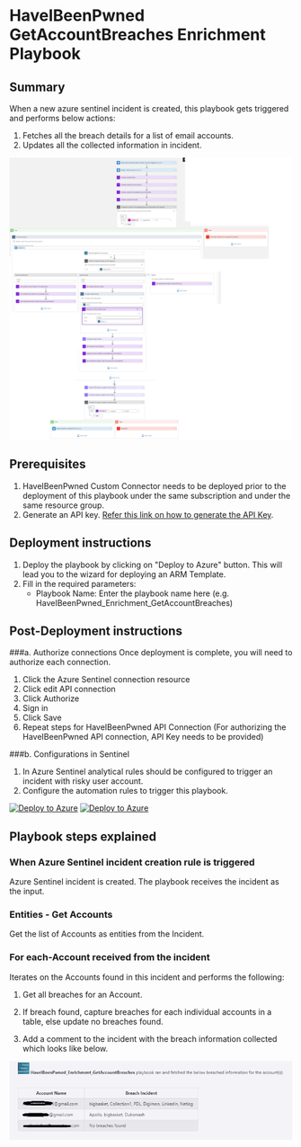 # HaveIBeenPwned GetAccountBreaches Enrichment Playbook
 ## Summary
 When a new azure sentinel incident is created, this playbook gets triggered and performs below actions:
 1. Fetches all the breach details for a list of email accounts.
 2. Updates all the collected information in incident.


![HaveIBeenPwned_Enrichment_GetAccountBreaches](./HIBPAccountBreaches.PNG)<br>
## Prerequisites 
1. HaveIBeenPwned Custom Connector needs to be deployed prior to the deployment of this playbook under the same subscription and under the same resource group.
2. Generate an API key. [Refer this link on how to generate the API Key](https://haveibeenpwned.com/API/Key).

## Deployment instructions 
1. Deploy the playbook by clicking on "Deploy to Azure" button. This will lead you to the wizard for deploying an ARM Template.
2. Fill in the required parameters:
    * Playbook Name: Enter the playbook name here (e.g. HaveIBeenPwned_Enrichment_GetAccountBreaches)
    
## Post-Deployment instructions 
###a. Authorize connections
Once deployment is complete, you will need to authorize each connection.
1.	Click the Azure Sentinel connection resource
2.	Click edit API connection
3.	Click Authorize
4.	Sign in
5.	Click Save
6.	Repeat steps for HaveIBeenPwned API Connection (For authorizing the HaveIBeenPwned API connection, API Key needs to be provided)


###b. Configurations in Sentinel
1. In Azure Sentinel analytical rules should be configured to trigger an incident with risky user account.
2. Configure the automation rules to trigger this playbook.

[![Deploy to Azure](https://aka.ms/deploytoazurebutton)](https://portal.azure.com/#create/Microsoft.Template/uri/https%3A%2F%2Fdev.azure.com/SentinelAccenture/Sentinel-Accenture%20Logic%20Apps%20connectors/_git/Sentinel-Accenture%20Logic%20Apps%20connectors?path=%2FPlaybooks%2FHaveIBeenPwned_Enrichment_GetAccountBreaches%2Fazuredeploy.json&version=GBHaveIBeenPwned) [![Deploy to Azure](https://aka.ms/deploytoazuregovbutton)](https://login.microsoftonline.us/organizations/oauth2/v2.0/authorize?client_id=c836cbdb-7a5b-44cc-a54f-564b4b486fc6&response_type=code%20id_token&scope=https%3A%2F%2Fmanagement.core.usgovcloudapi.net%2F%2Fuser_impersonation%20openid%20email%20profile&state=OpenIdConnect.AuthenticationProperties%3DaURMJdv8OOjkos8hJrPp2UR3SiCuzPqKSCojZXlvmudMu2wCQivYUBL-PUpm2VklFejdDnBr9Us32MzfuH8tith-XldC_OIlCqCjwB950H9ELHA76IfBBh19cTzh9-nsHhkQkk8wQDSE6bot7rUuEQB8IDVJgDMCfv1HYuUg9brFyPen2T4DF7f3SxN7Wwxfj87B5iDMqyoU1AHKentIKfwHsDQCVmhbtWdvSgPbWWABKGY-a7b1vkmjWNmo8x5v&response_mode=form_post&nonce=637443070124899368.YjM5MDcwYzMtODJkZC00MzRmLTgxNDctMjhhZjY0MWRmNjcxZGRiOWNmMmItMDAyNS00MTIxLWE4MDUtMjdiOTE4MWJhMjg0&redirect_uri=https%3A%2F%2Fportal.azure.us%2Fsignin%2Findex%2F&site_id=501430&msafed=0&client-request-id=5cc07576-a6f1-4a94-b26f-830ed1c4ad77&x-client-SKU=ID_NET45&x-client-ver=5.3.0.0)

## Playbook steps explained

### When Azure Sentinel incident creation rule is triggered

Azure Sentinel incident is created. The playbook receives the incident as the input.

### Entities - Get Accounts

Get the list of Accounts as entities from the Incident.

### For each-Account received from the incident

Iterates on the Accounts found in this incident and performs the following:

 1. Get all breaches for an Account.

 2. If breach found, capture breaches for each individual accounts in a table, else update no breaches found.

 3. Add a comment to the incident with the breach information collected which looks like below.

![comment to the incident](./HIBPIncident.PNG)

